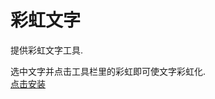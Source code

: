 # 彩虹文字
提供彩虹文字工具.  
  
选中文字并点击工具栏里的彩虹即可使文字彩虹化.  
[点击安装](https://github.com/Proj-MExt/Modules-Repo/raw/master/RainbowText/Rainbow.user.js#bypass=true)
